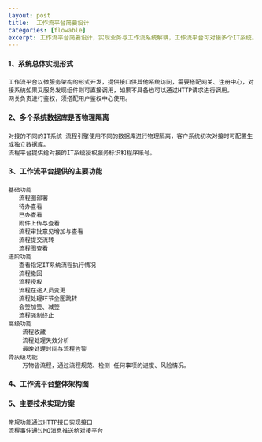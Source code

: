 ```yaml
---
layout: post
title:  工作流平台简要设计
categories: [flowable]
excerpt: 工作流平台简要设计，实现业务与工作流系统解耦，工作流平台可对接多个IT系统。
---
```

#### 1、系统总体实现形式
    工作流平台以微服务架构的形式开发，提供接口供其他系统访问，需要搭配网关、注册中心，对接系统如果又服务发现组件则可直接调用，如果不具备也可以通过HTTP请求进行调用。
    网关负责进行鉴权，须搭配用户鉴权中心使用。

#### 2、多个系统数据库是否物理隔离
    对接的不同的IT系统 流程引擎使用不同的数据库进行物理隔离，客户系统初次对接时可配置生成独立数据库。
    流程平台提供给对接的IT系统授权服务标识和程序账号。

#### 3、工作流平台提供的主要功能
    基础功能
       流程图部署
       待办查看
       已办查看
       附件上传与查看
       流程审批意见增加与查看
       流程提交流转
       流程图查看
    进阶功能
       查看指定IT系统流程执行情况
       流程撤回
       流程授权
       流程在途人员变更
       流程处理环节全图跳转
       会签加签、减签
       流程强制终止
    高级功能
        流程收藏
        流程处理失效分析
        最晚处理时间与流程告警
    骨灰级功能
        万物皆流程，通过流程规范、检测 任何事项的进度、风险情况。




#### 4、工作流平台整体架构图


#### 5、主要技术实现方案
    常规功能通过HTTP接口实现接口
    流程事件通过MQ消息推送给对接平台
